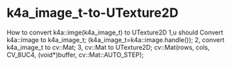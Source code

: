 # k4a_image_t-to-UTexture2D

How to convert k4a::imge(k4a_image_t) to UTexture2D
1,u should Convert k4a::image to k4a_image_t;
(k4a_image_t=k4a::image.handle());
2, convert k4a_image_t to cv::Mat;
3, cv::Mat to UTexture2D;
cv::Mat(rows, cols, CV_8UC4, (void*)buffer, cv::Mat::AUTO_STEP);
